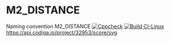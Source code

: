 # M2_DISTANCE
Naming convention M2_DISTANCE
[![Cppcheck](https://github.com/pallavi9019/M2_DISTANCE/actions/workflows/c-cpp2.yml/badge.svg)](https://github.com/pallavi9019/M2_DISTANCE/actions/workflows/c-cpp2.yml)
[![Build CI-Linux](https://github.com/pallavi9019/M2_DISTANCE/actions/workflows/c-cpp.yml/badge.svg)](https://github.com/pallavi9019/M2_DISTANCE/actions/workflows/c-cpp.yml)
https://api.codiga.io/project/32953/score/svg
